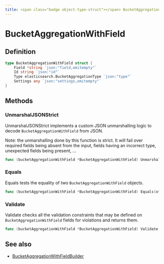 ```yaml
---
title: <span class="badge object-type-struct"></span> BucketAggregationWithField
---
```

# <span class="badge object-type-struct"></span> BucketAggregationWithField

## Definition

```go
type BucketAggregationWithField struct {
    Field *string `json:"field,omitempty"`
    Id string `json:"id"`
    Type elasticsearch.BucketAggregationType `json:"type"`
    Settings any `json:"settings,omitempty"`
}
```
## Methods

### <span class="badge object-method"></span> UnmarshalJSONStrict

UnmarshalJSONStrict implements a custom JSON unmarshalling logic to decode `BucketAggregationWithField` from JSON.

Note: the unmarshalling done by this function is strict. It will fail over required fields being absent from the input, fields having an incorrect type, unexpected fields being present, …

```go
func (bucketAggregationWithField *BucketAggregationWithField) UnmarshalJSONStrict(raw []byte) error
```

### <span class="badge object-method"></span> Equals

Equals tests the equality of two `BucketAggregationWithField` objects.

```go
func (bucketAggregationWithField *BucketAggregationWithField) Equals(other BucketAggregationWithField) bool
```

### <span class="badge object-method"></span> Validate

Validate checks all the validation constraints that may be defined on `BucketAggregationWithField` fields for violations and returns them.

```go
func (bucketAggregationWithField *BucketAggregationWithField) Validate() error
```

## See also

 * <span class="badge builder"></span> [BucketAggregationWithFieldBuilder](./builder-BucketAggregationWithFieldBuilder.md)
